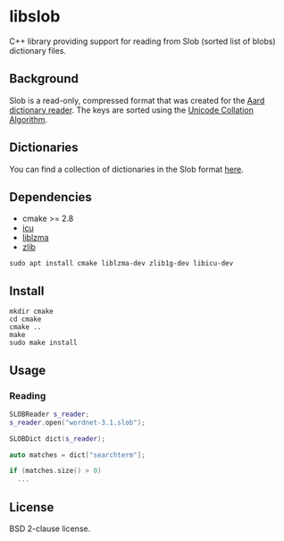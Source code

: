 # libslob

C++ library providing support for reading from Slob (sorted list of blobs) dictionary files.

## Background

Slob is a read-only, compressed format that was created for the [Aard dictionary reader](https://github.com/itkach/aard2-android). The keys are sorted using the [Unicode Collation Algorithm](https://www.unicode.org/reports/tr10/).

## Dictionaries

You can find a collection of dictionaries in the Slob format [here](https://github.com/itkach/slob/wiki/Dictionaries).

## Dependencies

- cmake >= 2.8
- [icu](http://site.icu-project.org/home)
- [liblzma](https://tukaani.org/xz/)
- [zlib](https://www.zlib.net)

`sudo apt install cmake liblzma-dev zlib1g-dev libicu-dev`

## Install

```
mkdir cmake
cd cmake
cmake ..
make
sudo make install
```

## Usage

### Reading

```c++
SLOBReader s_reader;
s_reader.open("wordnet-3.1.slob");

SLOBDict dict(s_reader);

auto matches = dict["searchterm"];

if (matches.size() > 0)
  ...
```

## License

BSD 2-clause license.
